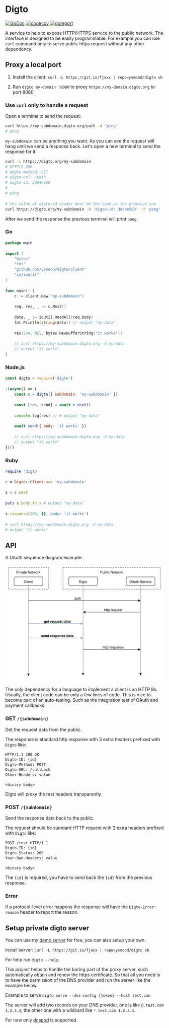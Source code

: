 # Digto

[![GoDoc](https://godoc.org/github.com/ysmood/digto?status.svg)](https://godoc.org/github.com/ysmood/digto)
[![codecov](https://codecov.io/gh/ysmood/digto/branch/master/graph/badge.svg)](https://codecov.io/gh/ysmood/digto)
[![goreport](https://goreportcard.com/badge/github.com/ysmood/digto)](https://goreportcard.com/report/github.com/ysmood/digto)

A service to help to expose HTTP/HTTPS service to the public network.
The interface is designed to be easily programmable.
For example you can use `curl` command only to serve public https request without any other dependency.

## Proxy a local port

1. Install the client: `curl -L https://git.io/fjaxx | repo=ysmood/digto sh`

1. Run `digto my-domain :8080` to proxy `https://my-domain.digto.org` to port 8080

### Use `curl` only to handle a request

Open a terminal to send the request:

```bash
curl https://my-subdomain.digto.org/path -d 'ping'
# pong
```

`my-subdomain` can be anything you want. As you can see the request will hang until we send a response back.
Let's open a new terminal to send the response for it:

```bash
curl -i https://digto.org/my-subdomain
# HTTP/2 200
# digto-method: GET
# digto-url: /path
# digto-id: 3dd4e560
#
# ping

# the value of digto-id header must be the same as the previous one
curl https://digto.org/my-subdomain -H 'digto-id: 3dd4e560' -d 'pong'
```

After we send the response the previous terminal will print `pong`.

### Go

```go
package main

import (
    "bytes"
    "fmt"
    "github.com/ysmood/digto/client"
    "io/ioutil"
)

func main() {
    c := client.New("my-subdomain")

    req, res, _ := c.Next()

    data, _ := ioutil.ReadAll(req.Body)
    fmt.Println(string(data)) // output "my-data"

    res(200, nil, bytes.NewBufferString("it works"))

    // curl https://my-subdomain.digto.org -d my-data
    // output "it works"
}
```

### Node.js

```js
const digto = require('digto')

;(async() => {
    const c = digto({ subdomain: 'my-subdomain' })

    const [res, send] = await c.next()

    console.log(res) // # output "my-data"

    await send({ body: 'it works' })

    // curl https://my-subdomain.digto.org -d my-data
    // output "it works"
})()
```

### Ruby

```ruby
require 'digto'

c = Digto::Client.new 'my-subdomain'

s = c.next

puts s.body.to_s # output "my-data"

s.response(200, {}, body: 'it works')

# curl https://my-subdomain.digto.org -d my-data
# output "it works"
```

## API

A OAuth sequence diagram example:

![diagram](doc/digto_sequence_diagram.svg)

The only dependency for a language to implement a client is an HTTP lib.
Usually, the client code can be only a few lines of code. This is nice to become part of an auto-testing.
Such as the integration test of OAuth and payment callbacks.

### GET `/{subdomain}`

Get the request data from the public.

The response is standard http response with 3 extra headers prefixed with `Digto` like:

```text
HTTP/1.1 200 OK
Digto-ID: {id}
Digto-Method: POST
Digto-URL: /callback
Other-Headers: value

<binary body>
```

Digto will proxy the rest headers transparently.

### POST `/{subdomain}`

Send the response data back to the public.

The request should be standard HTTP request with 2 extra headers prefixed with `Digto` like:

```text
POST /test HTTP/1.1
Digto-ID: {id}
Digto-Status: 200
Your-Own-Headers: value

<binary body>
```

The `{id}` is required, you have to send back the `{id}` from the previous response.

### Error

If a protocol-level error happens the response will have the `Digto-Error: reason` header to report the reason.

## Setup private digto server

You can use my [demo server](https://digto.org) for free, you can also setup your own.

Install server: `curl -L https://git.io/fjaxx | repo=ysmood/digto sh`

For help run `digto --help`.

This project helps to handle the boring part of the proxy server, such automatically obtain and renew the https certificate.
So that all you need is to have the permission of the DNS provider and run the server like the example below.

Example to serve `digto serve --dns-config {token} --host test.com`

The server will add two records on your DNS provider, one is like `@.test.com 1.2.3.4`,
the other one with a wildcard like `*.test.com 1.2.3.4`.

For now only [dnspod](https://www.dnspod.com/?lang=en) is supported.
